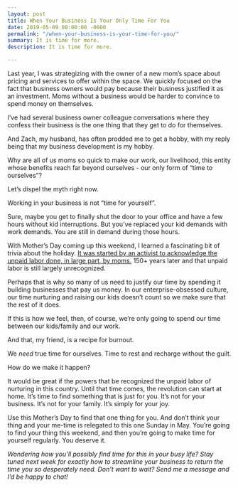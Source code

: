 ```yaml
---
layout: post
title: When Your Business Is Your Only Time For You
date: 2019-05-09 08:00:00 -0600
permalink: "/when-your-business-is-your-time-for-you/"
summary: It is time for more.
description: It is time for more.

---
```

Last year, I was strategizing with the owner of a new mom’s space about pricing and services to offer within the space. We quickly focused on the fact that business owners would pay because their business justified it as an investment. Moms without a business would be harder to convince to spend money on themselves.

I’ve had several business owner colleague conversations where they confess their business is the one thing that they get to do for themselves.

And Zach, my husband, has often prodded me to get a hobby, with my reply being that my business development is my hobby.

Why are all of us moms so quick to make our work, our livelihood, this entity whose benefits reach far beyond ourselves - our only form of “time to ourselves”?

Let’s dispel the myth right now.

Working in your business is not “time for yourself”.

Sure, maybe you get to finally shut the door to your office and have a few hours without kid interruptions. But you’ve replaced your kid demands with work demands. You are still in demand during those hours.

With Mother’s Day coming up this weekend, I learned a fascinating bit of trivia about the holiday. [It was started by an activist to acknowledge the unpaid labor done, in large part, by moms.](https://medium.com/critical-frequency/lets-return-mother-s-day-to-its-revolutionary-roots-with-the-invisible-labor-calculator-7906e5d40bde?fbclid=IwAR3lMELLpNNkn0Auy2jfMEy8zC0V_TuxWvCtKWTlQO-P0CAATtBxUzy5E44 "Let’s Return Mother’s Day to Its Revolutionary Roots with The Invisible Labor Calculator") 150+ years later and that unpaid labor is still largely unrecognized.

Perhaps that is why so many of us need to justify our time by spending it building businesses that pay us money. In our enterprise-obsessed culture, our time nurturing and raising our kids doesn’t count so we make sure that the rest of it does.

If this is how we feel, then, of course, we’re only going to spend our time between our kids/family and our work.

And that, my friend, is a recipe for burnout.

We _need_ true time for ourselves. Time to rest and recharge without the guilt.

How do we make it happen?

It would be great if the powers that be recognized the unpaid labor of nurturing in this country. Until that time comes, the revolution can start at home. It’s time to find something that is just for you. It’s not for your business. It’s not for your family. It’s simply for your joy.

Use this Mother’s Day to find that one thing for you. And don’t think your thing and your me-time is relegated to this one Sunday in May. You’re going to find your thing this weekend, and then you’re going to make time for yourself regularly. You deserve it.

_Wondering how you’ll possibly find time for this in your busy life? Stay tuned next week for exactly how to streamline your business to return the time you so desperately need. Don’t want to wait? Send me a message and I’d be happy to chat!_